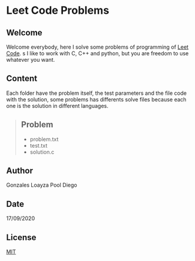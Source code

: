 # Leet Code Problems
## Welcome

Welcome everybody, here I solve some problems of programming of [Leet Code](https://leetcode.com/).
s
I like to work with C, C++ and python, but you are freedom to use whatever  you want.

## Content

Each folder have the problem itself, the test parameters and the file code with the solution, some problems has differents solve files because each one is the solution in different languages.

> ## Problem
> - problem.txt
> - test.txt
> - solution.c

## Author
Gonzales Loayza Pool Diego
## Date
17/09/2020
## License
[MIT](https://choosealicense.com/licenses/mit/)